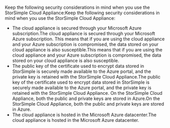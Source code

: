 <!--alkohli 02/21/2017 cloud appliance security-->

<span data-ttu-id="9251f-101">Keep the following security considerations in mind when you use the StorSimple Cloud Appliance:</span><span class="sxs-lookup"><span data-stu-id="9251f-101">Keep the following security considerations in mind when you use the StorSimple Cloud Appliance:</span></span>

* <span data-ttu-id="9251f-102">The cloud appliance is secured through your Microsoft Azure subscription.</span><span class="sxs-lookup"><span data-stu-id="9251f-102">The cloud appliance is secured through your Microsoft Azure subscription.</span></span> <span data-ttu-id="9251f-103">This means that if you are using the cloud appliance and your Azure subscription is compromised, the data stored on your cloud appliance is also susceptible.</span><span class="sxs-lookup"><span data-stu-id="9251f-103">This means that if you are using the cloud appliance and your Azure subscription is compromised, the data stored on your cloud appliance is also susceptible.</span></span>
* <span data-ttu-id="9251f-104">The public key of the certificate used to encrypt data stored in StorSimple is securely made available to the Azure portal, and the private key is retained with the StorSimple Cloud Appliance.</span><span class="sxs-lookup"><span data-stu-id="9251f-104">The public key of the certificate used to encrypt data stored in StorSimple is securely made available to the Azure portal, and the private key is retained with the StorSimple Cloud Appliance.</span></span> <span data-ttu-id="9251f-105">On the StorSimple Cloud Appliance, both the public and private keys are stored in Azure.</span><span class="sxs-lookup"><span data-stu-id="9251f-105">On the StorSimple Cloud Appliance, both the public and private keys are stored in Azure.</span></span>
* <span data-ttu-id="9251f-106">The cloud appliance is hosted in the Microsoft Azure datacenter.</span><span class="sxs-lookup"><span data-stu-id="9251f-106">The cloud appliance is hosted in the Microsoft Azure datacenter.</span></span>

